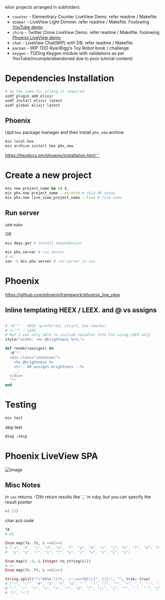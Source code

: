 elixir projects arranged in subfolders
- `counter` - Elementrary Counter LiveView Demo. refer readme / Makefile
- `dimmer` - LiveView Light Dimmer. refer readme / Makefile. Foolowing [YouTube demo](https://www.youtube.com/watch?v=AsyGYpQFiIA)
- `chirp` - Twitter Clone LiveView Demo. refer readme / Makefile. foolowing [Phoenix LiveView demo](https://www.youtube.com/watch?v=MZvmYaFkNJI)
- `chat` - LiveView Chat(WIP) with DB. refer readme / Makefile.
- `pacman` - WIP TDD RyanBigg's Toy Robot book / challange
- `keygen` - TDDing Keygen module with validations as per YouTube(incomple/abandoned due to poor tutorial content)

# Dependencies Installation

```sh
# do the same for erlang if required
asdf plugin add elixir
asdf install elixir latest
asdf global elixir latest
```

## Phoenix

Upd `hex` package manager and then install `phx_new` archive

```sh
mix local.hex
mix archive.install hex phx_new
```
<https://hexdocs.pm/phoenix/installation.html```>

# Create a new project

```sh
mix new project_name && cd $_
mix phx.new project_name --no-ecto # skip db setup
mix phx.new live_view_project_name --live # live view
```

## Run server

use `make`

OR
```sh
mix deps.get # install dependencies

mix phx.server # run server
# or
iex -S mix phx.server # run server in iex
```

# Phoenix

https://github.com/phoenixframework/phoenix_live_view

## Inline templating HEEX / LEEX. and @ vs assigns

```elixir

# ~H""" - HEEX (preferred, strict, has checks)
# ~L""" - LEEX
# but I was only able to include vaiadles into CSS using LEEX only
style="width: <%= @brightness %>%;">

def render(assigns) do
  ~H""" 
  <div class="container">
    <%= @brightness %>
    <%!-- OR assigns.brightness --%>
    ...
  </div>
  """
end


```

# Testing

```sh
mix test
```

skip test
```sh
@tag :skip
```
# Phoenix LiveView SPA

![image](https://github.com/friendlyantz/elixir-sandbox/assets/70934030/8bce8764-be8d-49e7-bf66-8b4dd57739ce)

## Misc Notes

in `iex` returns -12th return results like '_' in ruby, but you can specify the result pointer

```elixir
v(-12)
```

char acii code

```elixir
?A
# 65

Enum.map(?a..?z, & <<&1>>)
# ["a", "b", "c", "d", "e", "f", "g", "h", "i", "j", "k", "l", "m", "n", "o",
#  "p", "q", "r", "s", "t", "u", "v", "w", "x", "y", "z"]

Enum.map(0..9, & Integer.to_string(&1))
# or 
Enum.map(?0..?9, & <<&1>>)

String.split("!\"#$%&'()*+,-./:;<=>?@[\\]^_`{|}~", "", trim: true)
# ["!", "\"", "#", "$", "%", "&", "'", "(", ")", "*", "+", ",", "-", ".", "/",
# ":", ";", "<", "=", ">", "?", "@", "[", "\\", "]", "^", "_", "`", "{", "|",
# "}", "~"]

```

